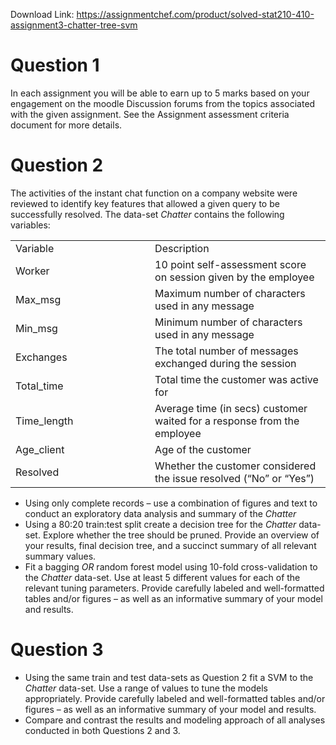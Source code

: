 Download Link: https://assignmentchef.com/product/solved-stat210-410-assignment3-chatter-tree-svm
<br>
<h1>Question 1</h1>

In each assignment you will be able to earn up to 5 marks based on your engagement on the moodle Discussion forums from the topics associated with the given assignment. See the Assignment assessment criteria document for more details.

<h1>Question 2</h1>

The activities of the instant chat function on a company website were reviewed to identify key features that allowed a given query to be successfully resolved. The data-set <em>Chatter </em>contains the following variables:

<table width="603">

 <tbody>

  <tr>

   <td width="259">Variable</td>

   <td width="344">Description</td>

  </tr>

  <tr>

   <td width="259">Worker</td>

   <td width="344">10 point self-assessment score on session given by the employee</td>

  </tr>

  <tr>

   <td width="259">Max_msg</td>

   <td width="344">Maximum number of characters used in any message</td>

  </tr>

  <tr>

   <td width="259">Min_msg</td>

   <td width="344">Minimum number of characters used in any message</td>

  </tr>

  <tr>

   <td width="259">Exchanges</td>

   <td width="344">The total number of messages exchanged during the session</td>

  </tr>

  <tr>

   <td width="259">Total_time</td>

   <td width="344">Total time the customer was active for</td>

  </tr>

  <tr>

   <td width="259">Time_length</td>

   <td width="344">Average time (in secs) customer waited for a response from the employee</td>

  </tr>

  <tr>

   <td width="259">Age_client</td>

   <td width="344">Age of the customer</td>

  </tr>

  <tr>

   <td width="259">Resolved</td>

   <td width="344">Whether the customer considered the issue resolved (“No” or “Yes”)</td>

  </tr>

 </tbody>

</table>

<ul>

 <li>Using only complete records – use a combination of figures and text to conduct an exploratory data analysis and summary of the <em>Chatter </em></li>

 <li>Using a 80:20 train:test split create a decision tree for the <em>Chatter </em>data-set. Explore whether the tree should be pruned. Provide an overview of your results, final decision tree, and a succinct summary of all relevant summary values.</li>

 <li>Fit a bagging <em>OR </em>random forest model using 10-fold cross-validation to the <em>Chatter </em>data-set. Use at least 5 different values for each of the relevant tuning parameters. Provide carefully labeled and well-formatted tables and/or figures – as well as an informative summary of your model and results.</li>

</ul>

<h1>Question 3</h1>

<ul>

 <li>Using the same train and test data-sets as Question 2 fit a SVM to the <em>Chatter </em>data-set. Use a range of values to tune the models appropriately. Provide carefully labeled and well-formatted tables and/or figures – as well as an informative summary of your model and results.</li>

 <li>Compare and contrast the results and modeling approach of all analyses conducted in both Questions 2 and 3.</li>

</ul>